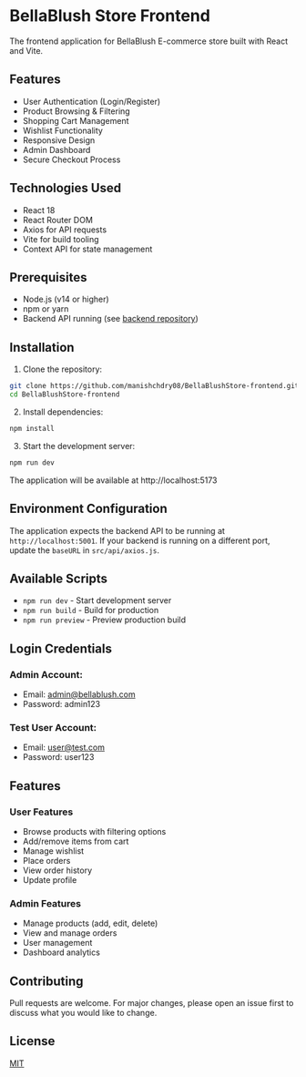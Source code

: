 # BellaBlush Store Frontend

The frontend application for BellaBlush E-commerce store built with React and Vite.

## Features

- User Authentication (Login/Register)
- Product Browsing & Filtering
- Shopping Cart Management
- Wishlist Functionality
- Responsive Design
- Admin Dashboard
- Secure Checkout Process

## Technologies Used

- React 18
- React Router DOM
- Axios for API requests
- Vite for build tooling
- Context API for state management

## Prerequisites

- Node.js (v14 or higher)
- npm or yarn
- Backend API running (see [backend repository](https://github.com/manishchdry08/BellaBlush-Ecommerce-MERN))

## Installation

1. Clone the repository:
```bash
git clone https://github.com/manishchdry08/BellaBlushStore-frontend.git
cd BellaBlushStore-frontend
```

2. Install dependencies:
```bash
npm install
```

3. Start the development server:
```bash
npm run dev
```

The application will be available at http://localhost:5173

## Environment Configuration

The application expects the backend API to be running at `http://localhost:5001`. If your backend is running on a different port, update the `baseURL` in `src/api/axios.js`.

## Available Scripts

- `npm run dev` - Start development server
- `npm run build` - Build for production
- `npm run preview` - Preview production build

## Login Credentials

### Admin Account:
- Email: admin@bellablush.com
- Password: admin123

### Test User Account:
- Email: user@test.com
- Password: user123

## Features

### User Features
- Browse products with filtering options
- Add/remove items from cart
- Manage wishlist
- Place orders
- View order history
- Update profile

### Admin Features
- Manage products (add, edit, delete)
- View and manage orders
- User management
- Dashboard analytics

## Contributing

Pull requests are welcome. For major changes, please open an issue first to discuss what you would like to change.

## License

[MIT](https://choosealicense.com/licenses/mit/)